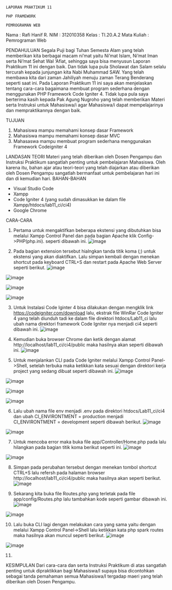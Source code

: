                                                                         LAPORAN PRAKTIKUM 11
                                                                           PHP FRAMEWORK
                                                                          PEMROGRAMAN WEB
Nama		: Rafi Hanif R.
NIM		: 312010358
Kelas		: TI.20.A.2
Mata Kuliah	: Pemrograman Web

PENDAHULUAN
Segala Puji bagi Tuhan Semesta Alam yang telah memberikan kita berbagai macam ni’mat yaitu Ni’mat Islam, Ni’mat Iman serta Ni’mat Sehat Wal ‘Afiat, sehingga saya bisa menyusun Laporan Praktikum 11 ini dengan baik. Dan tidak lupa pula Sholawat dan Salam selalu tercurah kepada junjungan kita Nabi Muhammad SAW. Yang telah membawa kita dari zaman Jahiliyah menuju zaman Terang Benderang seperti saat ini.
Pada Laporan Praktikum 11 ini saya akan menjelaskan tentang cara-cara bagaimana membuat program sederhana dengan menggunakan PHP Framework Code Igniter 4. Tidak lupa pula saya berterima kasih kepada Pak Agung Nugroho yang telah memberikan Materi serta Instruksi untuk Mahasiswa/i agar Mahasiswa/i dapat mempelajarinya dan mempraktikannya dengan baik.

TUJUAN
1.	Mahasiswa mampu memahami konsep dasar Framework 
2.	Mahasiswa mampu memahami konsep dasar MVC
3.	Mahasaswa mampu membuat program sederhana menggunakan Framework Codeigniter 4

LANDASAN TEORI
Materi yang telah diberikan oleh Dosen Pengampu dan Instruksi Praktikum sangatlah penting untuk pembelajaran Mahasiswa. Oleh karena itu, bahan ajar atau teori-teori yang telah diajarkan atau diberikan oleh Dosen Pengampu sangatlah bermanfaat untuk pembelajaran hari ini dan di kemudian hari.
BAHAN-BAHAN
-	Visual Studio Code
-	Xampp
-	Code Igniter 4 (yang sudah dimasukkan ke dalam file Xampp/htdocs/lab11_ci/ci4)
-	Google Chrome


CARA-CARA
1.	Pertama untuk mengaktifkan beberapa ekstensi yang dibutuhkan bisa melalui Xampp Control Panel dan pada bagian Apache klik Config->PHP(php.ini). seperti dibawah ini.
 ![image](https://user-images.githubusercontent.com/102600434/172154481-f8707c42-082e-4433-9078-3883ca2532b2.png)


2.	Pada bagian extension tersebut hialngkan tanda titik koma (;) untuk ekstensi yang akan diaktifkan. Lalu simpan kembali dengan menekan shortcut pada keyboard CTRL+S dan restart pada Apache Web Server seperti berikut.
 ![image](https://user-images.githubusercontent.com/102600434/172154498-33830835-51e1-49a6-8bf8-c8ff61156e87.png)

![image](https://user-images.githubusercontent.com/102600434/172154531-ebe897b8-55d8-4969-8fa3-16e0f0aebb0d.png)

![image](https://user-images.githubusercontent.com/102600434/172154548-38c53ad2-2884-49c1-9fe6-28b27621830b.png)

![image](https://user-images.githubusercontent.com/102600434/172154566-eb457c71-7a0c-445b-be04-762810191029.png)

 

3.	Untuk Instalasi Code Iginter 4 bisa dilakukan dengan mengklik link https://codeigniter.com/download lalu, ekstrak file WinRar Code Igniter 4 yang telah diunduh tadi ke dalam file direktori htdocs/Lab11_ci lalu ubah nama direktori framework Code Igniter nya menjadi ci4 seperti dibawah ini.
![image](https://user-images.githubusercontent.com/102600434/172154607-dfcffa61-fca9-44fc-b7bd-2cb8c4c689e7.png)
 

4.	Kemudian buka browser Chrome dan ketik dengan alamat http://localhost/lab11_ci/ci4/public maka hasilnya akan seperti dibawah ini.
![image](https://user-images.githubusercontent.com/102600434/172154640-48e57e54-068e-4ed2-af94-99fcae0d042b.png)
 

5.	Untuk menjalankan CLI pada Code Igniter melalui Xampp Control Panel->Shell, setelah terbuka maka ketikkan kata sesuai dengan direktori kerja project yang sedang dibuat seperti dibawah ini.
![image](https://user-images.githubusercontent.com/102600434/172154664-2614b51d-d473-4739-aac9-da48a569d7b1.png)

![image](https://user-images.githubusercontent.com/102600434/172154691-d87cfe8c-aefc-4acb-be49-14f5f0e5b260.png)

![image](https://user-images.githubusercontent.com/102600434/172154700-202d387b-e34a-4f56-b207-9b3327daed49.png)

![image](https://user-images.githubusercontent.com/102600434/172154712-25dbc528-9a75-49e9-a416-8ff6a82552be.png)
 

6.	Lalu ubah nama file env menjadi .env pada direktori htdocs/Lab11_ci/ci4 dan ubah CI_ENVIRONTMENT = production menjadi CI_ENVIRONTMENT = development seperti dibawah berikut.
![image](https://user-images.githubusercontent.com/102600434/172154783-f0d9e92b-282a-4247-8d54-fdd8a62d036b.png)

![image](https://user-images.githubusercontent.com/102600434/172154799-13ce7574-3c34-41cb-8c00-11584f7170ed.png)
 

7.	Untuk mencoba error maka buka file app/Controller/Home.php pada lalu hilangkan pada bagian titik koma berikut seperti ini.
![image](https://user-images.githubusercontent.com/102600434/172154831-5a206595-fc03-44d0-b9c6-7c8b6a4ec632.png)

![image](https://user-images.githubusercontent.com/102600434/172154853-dfcf3603-00d6-475a-8d18-8475d0777ee8.png)
 

8.	Simpan pada perubahan tersebut dengan menekan tombol shortcut CTRL+S lalu refersh pada halaman browser http://localhost/lab11_ci/ci4/public maka hasilnya akan seperti berikut.
 ![image](https://user-images.githubusercontent.com/102600434/172154884-30b70dc2-7b50-422f-b89b-06bde3c6fc45.png)


9.	Sekarang kita buka file Routes.php yang terletak pada file app/config/Routes.php lalu tambahkan kode seperti gambar dibawah ini.
![image](https://user-images.githubusercontent.com/102600434/172154912-a4b4077a-7dfd-418d-b624-9de37c0b76f9.png)

![image](https://user-images.githubusercontent.com/102600434/172154924-939e6cbd-b2c6-415e-b5c6-8717150eb16a.png)

 
10.	Lalu buka CLI lagi dengan melakukan cara yang sama yaitu dengan melalui Xampp Control Panel->Shell lalu ketikkan kata php spark routes maka hasilnya akan muncul seperti berikut.
![image](https://user-images.githubusercontent.com/102600434/172154957-c61f9e49-7f16-476a-960e-ed69eb7b6674.png)

![image](https://user-images.githubusercontent.com/102600434/172154975-4cfc80eb-b45c-43c1-9429-10a5c05321da.png)


11.	

KESIMPULAN 
Dari cara-cara dan serta Instruksi Praktikum di atas sangatlah penting untuk dipraktikkan bagi Mahasiswa/I supaya bisa dicontohkan sebagai tanda pemahaman semua Mahasiswa/I tergadap maeri yang telah diberikan oleh Dosen Pengampu.
